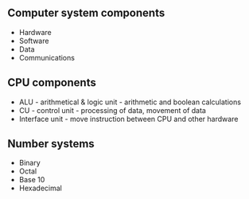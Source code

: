 ## Computer system components
* Hardware
* Software
* Data
* Communications

## CPU components
* ALU - arithmetical & logic unit - arithmetic and boolean calculations
* CU - control unit - processing of data, movement of data
* Interface unit - move instruction between CPU and other hardware

## Number systems
* Binary
* Octal
* Base 10
* Hexadecimal
